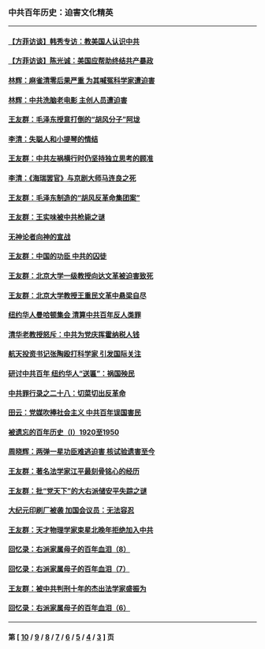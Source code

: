 ### 中共百年历史：迫害文化精英
---
#### [【方菲访谈】韩秀专访：教美国人认识中共](../../pages/nf1176111/n13821310.md?02040430) 
#### [【方菲访谈】陈光诚：美国应帮助终结共产暴政](../../pages/nf1176111/n13759521.md?02040430) 
#### [林辉：麻雀清零后果严重 为其喊冤科学家遭迫害](../../pages/nf1176111/n13746900.md?02040430) 
#### [林辉：中共洗脑老电影 主创人员遭迫害](../../pages/nf1176111/n13699437.md?02040430) 
#### [王友群：毛泽东授意打倒的“胡风分子”阿垅](../../pages/nf1176111/n13592541.md?02040430) 
#### [李清：失聪人和小提琴的情结](../../pages/nf1176111/n13459280.md?02040430) 
#### [王友群：中共左祸横行时仍坚持独立思考的顾准](../../pages/nf1176111/n13444722.md?02040430) 
#### [李清：《海瑞罢官》与京剧大师马连良之死](../../pages/nf1176111/n13412316.md?02040430) 
#### [王友群：毛泽东制造的“胡风反革命集团案”](../../pages/nf1176111/n13324909.md?02040430) 
#### [王友群：王实味被中共枪毙之谜](../../pages/nf1176111/n13307502.md?02040430) 
#### [无神论者向神的宣战](../../pages/nf1176111/n13281535.md?02040430) 
#### [王友群：中国的功臣 中共的囚徒](../../pages/nf1176111/n13291790.md?02040430) 
#### [王友群：北京大学一级教授向达文革被迫害致死](../../pages/nf1176111/n13150966.md?02040430) 
#### [王友群：北京大学教授王重民文革中悬梁自尽](../../pages/nf1176111/n13084645.md?02040430) 
#### [纽约华人曼哈顿集会 清算中共百年反人类罪](../../pages/nf1176111/n13084157.md?02040430) 
#### [清华老教授怒斥：中共为党庆挥霍纳税人钱](../../pages/nf1176111/n13071430.md?02040430) 
#### [航天投资书记张陶殴打科学家 引发国际关注](../../pages/nf1176111/n13069132.md?02040430) 
#### [研讨中共百年 纽约华人“送匾”：祸国殃民](../../pages/nf1176111/n13057367.md?02040430) 
#### [中共罪行录之二十八：切菜切出反革命](../../pages/nf1176111/n13030600.md?02040430) 
#### [田云：党媒吹捧社会主义 中共百年误国害民](../../pages/nf1176111/n13006682.md?02040430) 
#### [被遗忘的百年历史（I）1920至1950](../../pages/nf1176111/n12986411.md?02040430) 
#### [周晓辉：两弹一星功臣难逃迫害 核试验遗害至今](../../pages/nf1176111/n12974997.md?02040430) 
#### [王友群：著名法学家江平最刻骨铭心的经历](../../pages/nf1176111/n12970787.md?02040430) 
#### [王友群：批“党天下”的大右派储安平失踪之谜](../../pages/nf1176111/n12954229.md?02040430) 
#### [大纪元印刷厂被袭 加国会议员：无法容忍](../../pages/nf1176111/n12883028.md?02040430) 
#### [王友群：天才物理学家束星北晚年拒绝加入中共](../../pages/nf1176111/n12792913.md?02040430) 
#### [回忆录：右派家属母子的百年血泪（8）](../../pages/nf1176111/n12706196.md?02040430) 
#### [回忆录：右派家属母子的百年血泪（7）](../../pages/nf1176111/n12706191.md?02040430) 
#### [王友群：被中共判刑十年的杰出法学家盛振为](../../pages/nf1176111/n12706141.md?02040430) 
#### [回忆录：右派家属母子的百年血泪（6）](../../pages/nf1176111/n12698863.md?02040430) 

---
#### 第 [ [10](./10.md?02040430) / [9](./9.md?02040430) / [8](./8.md?02040430) / [7](./7.md?02040430) / [6](./6.md?02040430) / [5](./5.md?02040430) / [4](./4.md?02040430) / [3](./3.md?02040430) ] 页
